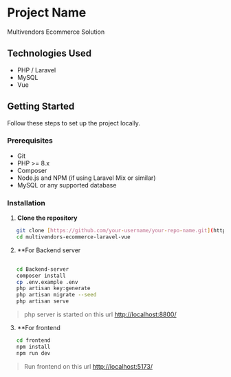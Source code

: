 # Project Name

Multivendors Ecommerce Solution

## Technologies Used

- PHP / Laravel 
- MySQL
- Vue

## Getting Started

Follow these steps to set up the project locally.

### Prerequisites

- Git
- PHP >= 8.x
- Composer
- Node.js and NPM (if using Laravel Mix or similar)
- MySQL or any supported database

### Installation

1. **Clone the repository**
```bash
   git clone [https://github.com/your-username/your-repo-name.git](https://github.com/devbik069/multivendors-ecommerce-laravel-vue.git)
   cd multivendors-ecommerce-laravel-vue
```
2. **For Backend server
   
```bash
   
   cd Backend-server
   composer install
   cp .env.example .env
   php artisan key:generate
   php artisan migrate --seed
   php artisan serve
```
> php server is started on this url [http://localhost:8800/](http://127.0.0.1:8000/)

3. **For frontend
```bash
   cd frontend
   npm install
   npm run dev
```
> Run frontend on this url [http://localhost:5173/](http://localhost:5173/)


   
